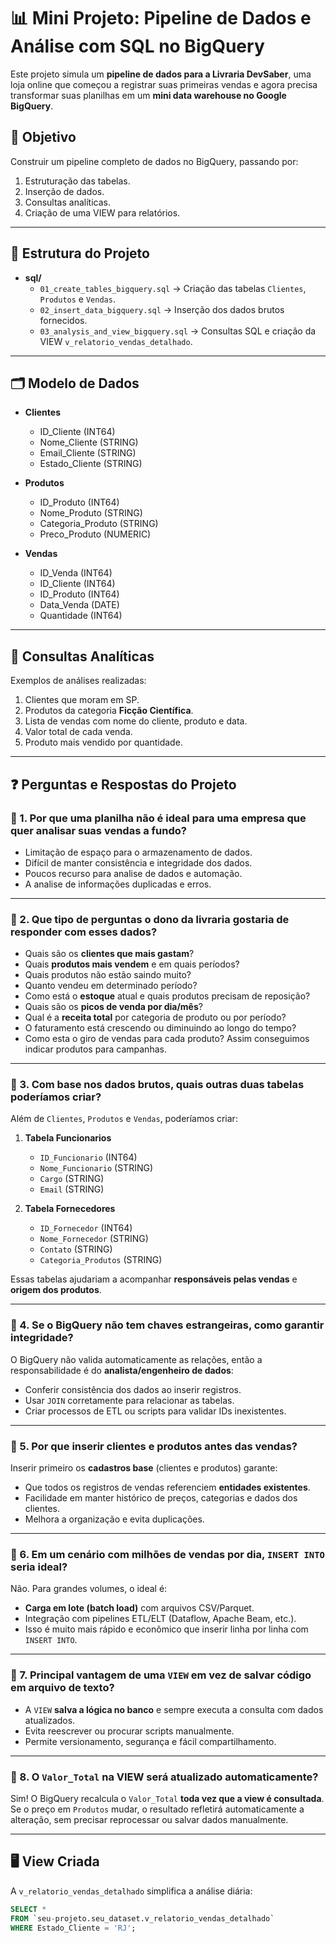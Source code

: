 # 📊 Mini Projeto: Pipeline de Dados e Análise com SQL no BigQuery

Este projeto simula um **pipeline de dados para a Livraria DevSaber**, uma loja online que começou a registrar suas primeiras vendas e agora precisa transformar suas planilhas em um **mini data warehouse no Google BigQuery**.

## 🚀 Objetivo

Construir um pipeline completo de dados no BigQuery, passando por:
1. Estruturação das tabelas.
2. Inserção de dados.
3. Consultas analíticas.
4. Criação de uma VIEW para relatórios.

---

## 📂 Estrutura do Projeto

- **sql/**
  - `01_create_tables_bigquery.sql` → Criação das tabelas `Clientes`, `Produtos` e `Vendas`.
  - `02_insert_data_bigquery.sql` → Inserção dos dados brutos fornecidos.
  - `03_analysis_and_view_bigquery.sql` → Consultas SQL e criação da VIEW `v_relatorio_vendas_detalhado`.

---

## 🗂️ Modelo de Dados

- **Clientes**
  - ID_Cliente (INT64)
  - Nome_Cliente (STRING)
  - Email_Cliente (STRING)
  - Estado_Cliente (STRING)

- **Produtos**
  - ID_Produto (INT64)
  - Nome_Produto (STRING)
  - Categoria_Produto (STRING)
  - Preco_Produto (NUMERIC)

- **Vendas**
  - ID_Venda (INT64)
  - ID_Cliente (INT64)
  - ID_Produto (INT64)
  - Data_Venda (DATE)
  - Quantidade (INT64)

---

## 🔎 Consultas Analíticas

Exemplos de análises realizadas:

1. Clientes que moram em SP.
2. Produtos da categoria **Ficção Científica**.
3. Lista de vendas com nome do cliente, produto e data.
4. Valor total de cada venda.
5. Produto mais vendido por quantidade.

---
## ❓ Perguntas e Respostas do Projeto

### 🔹 1. Por que uma planilha não é ideal para uma empresa que quer analisar suas vendas a fundo?

- Limitação de espaço para o armazenamento de dados.
- Difícil de manter consistência e integridade dos dados.
- Poucos recurso para analise de dados e automação.
- A analise de informações duplicadas e erros.

---

### 🔹 2. Que tipo de perguntas o dono da livraria gostaria de responder com esses dados?

- Quais são os **clientes que mais gastam**?  
- Quais **produtos mais vendem** e em quais períodos?  
- Quais produtos não estão saindo muito?
- Quanto vendeu em determinado período?
- Como está o **estoque** atual e quais produtos precisam de reposição?  
- Quais são os **picos de venda por dia/mês**?  
- Qual é a **receita total** por categoria de produto ou por período?
- O faturamento está crescendo ou diminuindo ao longo do tempo?
- Como esta o giro de vendas para cada produto? Assim conseguimos indicar produtos para campanhas.

---

### 🔹 3. Com base nos dados brutos, quais outras duas tabelas poderíamos criar?

Além de `Clientes`, `Produtos` e `Vendas`, poderíamos criar:

1. **Tabela Funcionarios**  
   - `ID_Funcionario` (INT64)  
   - `Nome_Funcionario` (STRING)  
   - `Cargo` (STRING)  
   - `Email` (STRING)

2. **Tabela Fornecedores**  
   - `ID_Fornecedor` (INT64)  
   - `Nome_Fornecedor` (STRING)  
   - `Contato` (STRING)  
   - `Categoria_Produtos` (STRING)

Essas tabelas ajudariam a acompanhar **responsáveis pelas vendas** e **origem dos produtos**.

---

### 🔹 4. Se o BigQuery não tem chaves estrangeiras, como garantir integridade?

O BigQuery não valida automaticamente as relações, então a responsabilidade é do **analista/engenheiro de dados**:  
- Conferir consistência dos dados ao inserir registros.  
- Usar `JOIN` corretamente para relacionar as tabelas.  
- Criar processos de ETL ou scripts para validar IDs inexistentes.

---

### 🔹 5. Por que inserir clientes e produtos antes das vendas?

Inserir primeiro os **cadastros base** (clientes e produtos) garante:  
- Que todos os registros de vendas referenciem **entidades existentes**.  
- Facilidade em manter histórico de preços, categorias e dados dos clientes.  
- Melhora a organização e evita duplicações.

---

### 🔹 6. Em um cenário com milhões de vendas por dia, `INSERT INTO` seria ideal?

Não. Para grandes volumes, o ideal é:  
- **Carga em lote (batch load)** com arquivos CSV/Parquet.  
- Integração com pipelines ETL/ELT (Dataflow, Apache Beam, etc.).  
- Isso é muito mais rápido e econômico que inserir linha por linha com `INSERT INTO`.

---

### 🔹 7. Principal vantagem de uma `VIEW` em vez de salvar código em arquivo de texto?

- A `VIEW` **salva a lógica no banco** e sempre executa a consulta com dados atualizados.  
- Evita reescrever ou procurar scripts manualmente.  
- Permite versionamento, segurança e fácil compartilhamento.

---

### 🔹 8. O `Valor_Total` na VIEW será atualizado automaticamente?

Sim! O BigQuery recalcula o `Valor_Total` **toda vez que a view é consultada**.  
Se o preço em `Produtos` mudar, o resultado refletirá automaticamente a alteração, sem precisar reprocessar ou salvar dados manualmente.

---

## 🖥️ View Criada

A `v_relatorio_vendas_detalhado` simplifica a análise diária:

```sql
SELECT *
FROM `seu-projeto.seu_dataset.v_relatorio_vendas_detalhado`
WHERE Estado_Cliente = 'RJ';
